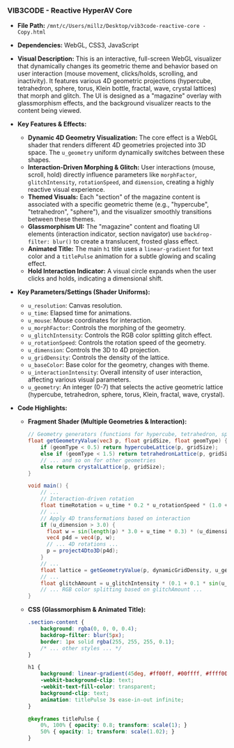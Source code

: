 
### VIB3CODE - Reactive HyperAV Core

*   **File Path:** `/mnt/c/Users/millz/Desktop/vib3code-reactive-core - Copy.html`
*   **Dependencies:** WebGL, CSS3, JavaScript
*   **Visual Description:** This is an interactive, full-screen WebGL visualizer that dynamically changes its geometric theme and behavior based on user interaction (mouse movement, clicks/holds, scrolling, and inactivity). It features various 4D geometric projections (hypercube, tetrahedron, sphere, torus, Klein bottle, fractal, wave, crystal lattices) that morph and glitch. The UI is designed as a "magazine" overlay with glassmorphism effects, and the background visualizer reacts to the content being viewed.
*   **Key Features & Effects:**
    *   **Dynamic 4D Geometry Visualization:** The core effect is a WebGL shader that renders different 4D geometries projected into 3D space. The `u_geometry` uniform dynamically switches between these shapes.
    *   **Interaction-Driven Morphing & Glitch:** User interactions (mouse, scroll, hold) directly influence parameters like `morphFactor`, `glitchIntensity`, `rotationSpeed`, and `dimension`, creating a highly reactive visual experience.
    *   **Themed Visuals:** Each "section" of the magazine content is associated with a specific geometric theme (e.g., "hypercube", "tetrahedron", "sphere"), and the visualizer smoothly transitions between these themes.
    *   **Glassmorphism UI:** The "magazine" content and floating UI elements (interaction indicator, section navigator) use `backdrop-filter: blur()` to create a translucent, frosted glass effect.
    *   **Animated Title:** The main `h1` title uses a `linear-gradient` for text color and a `titlePulse` animation for a subtle glowing and scaling effect.
    *   **Hold Interaction Indicator:** A visual circle expands when the user clicks and holds, indicating a dimensional shift.
*   **Key Parameters/Settings (Shader Uniforms):**
    *   `u_resolution`: Canvas resolution.
    *   `u_time`: Elapsed time for animations.
    *   `u_mouse`: Mouse coordinates for interaction.
    *   `u_morphFactor`: Controls the morphing of the geometry.
    *   `u_glitchIntensity`: Controls the RGB color splitting glitch effect.
    *   `u_rotationSpeed`: Controls the rotation speed of the geometry.
    *   `u_dimension`: Controls the 3D to 4D projection.
    *   `u_gridDensity`: Controls the density of the lattice.
    *   `u_baseColor`: Base color for the geometry, changes with theme.
    *   `u_interactionIntensity`: Overall intensity of user interaction, affecting various visual parameters.
    *   `u_geometry`: An integer (0-7) that selects the active geometric lattice (hypercube, tetrahedron, sphere, torus, Klein, fractal, wave, crystal).
*   **Code Highlights:**

    *   **Fragment Shader (Multiple Geometries & Interaction):**
        ```glsl
        // Geometry generators (functions for hypercube, tetrahedron, sphere, torus, klein, fractal, wave, crystal)
        float getGeometryValue(vec3 p, float gridSize, float geomType) {
            if (geomType < 0.5) return hypercubeLattice(p, gridSize);
            else if (geomType < 1.5) return tetrahedronLattice(p, gridSize);
            // ... and so on for other geometries
            else return crystalLattice(p, gridSize);
        }

        void main() {
            // ...
            // Interaction-driven rotation
            float timeRotation = u_time * 0.2 * u_rotationSpeed * (1.0 + u_interactionIntensity);
            // ...
            // Apply 4D transformations based on interaction
            if (u_dimension > 3.0) {
              float w = sin(length(p) * 3.0 + u_time * 0.3) * (u_dimension - 3.0) * (1.0 + u_interactionIntensity * 0.5);
              vec4 p4d = vec4(p, w);
              // ... 4D rotations ...
              p = project4Dto3D(p4d);
            }
            // ...
            float lattice = getGeometryValue(p, dynamicGridDensity, u_geometry);
            // ...
            float glitchAmount = u_glitchIntensity * (0.1 + 0.1 * sin(u_time * 5.0)) * (1.0 + u_interactionIntensity);
            // ... RGB color splitting based on glitchAmount ...
        }
        ```

    *   **CSS (Glassmorphism & Animated Title):**
        ```css
        .section-content {
            background: rgba(0, 0, 0, 0.4);
            backdrop-filter: blur(5px);
            border: 1px solid rgba(255, 255, 255, 0.1);
            /* ... other styles ... */
        }

        h1 {
            background: linear-gradient(45deg, #ff00ff, #00ffff, #ffff00);
            -webkit-background-clip: text;
            -webkit-text-fill-color: transparent;
            background-clip: text;
            animation: titlePulse 3s ease-in-out infinite;
        }

        @keyframes titlePulse {
            0%, 100% { opacity: 0.8; transform: scale(1); }
            50% { opacity: 1; transform: scale(1.02); }
        }
        ```
